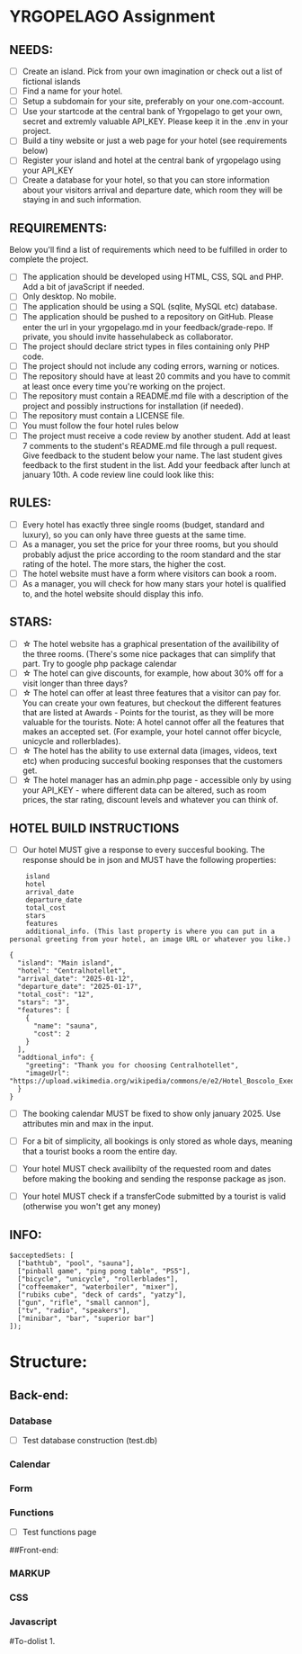 # YRGOPELAGO Assignment
## NEEDS:
- [ ] Create an island. Pick from your own imagination or check out a list of fictional islands
- [ ] Find a name for your hotel.
- [ ] Setup a subdomain for your site, preferably on your one.com-account.
- [ ] Use your startcode at the central bank of Yrgopelago to get your own, secret and extremly valuable API_KEY. Please keep it in the .env in your project.
- [ ] Build a tiny website or just a web page for your hotel (see requirements below)
- [ ] Register your island and hotel at the central bank of yrgopelago using your API_KEY
- [ ] Create a database for your hotel, so that you can store information about your visitors arrival and departure date, which room they will be staying in and such information.

## REQUIREMENTS:
Below you'll find a list of requirements which need to be fulfilled in order to complete the project.

- [ ] The application should be developed using HTML, CSS, SQL and PHP. Add a bit of javaScript if needed.
- [ ] Only desktop. No mobile.
- [ ] The application should be using a SQL (sqlite, MySQL etc) database.
- [ ] The application should be pushed to a repository on GitHub. Please enter the url in your yrgopelago.md in your feedback/grade-repo. If private, you should invite hassehulabeck as collaborator.
- [ ] The project should declare strict types in files containing only PHP code.
- [ ] The project should not include any coding errors, warning or notices.
- [ ] The repository should have at least 20 commits and you have to commit at least once every time you're working on the project.
- [ ] The repository must contain a README.md file with a description of the project and possibly instructions for installation (if needed).
- [ ] The repository must contain a LICENSE file.
- [ ] You must follow the four hotel rules below
- [ ] The project must receive a code review by another student. Add at least 7 comments to the student's README.md file through a pull request. Give feedback to the student below your name. The last student gives feedback to the first student in the list. Add your feedback after lunch at january 10th. A code review line could look like this:

## RULES:

- [ ] Every hotel has exactly three single rooms (budget, standard and luxury), so you can only have three guests at the same time.
- [ ] As a manager, you set the price for your three rooms, but you should probably adjust the price according to the room standard and the star rating of the hotel. The more stars, the higher the cost.
- [ ] The hotel website must have a form where visitors can book a room.
- [ ] As a manager, you will check for how many stars your hotel is qualified to, and the hotel website should display this info.

## STARS:
- [ ] ☆ The hotel website has a graphical presentation of the availibility of the three rooms. (There's some nice packages that can simplify that part. Try to google php package calendar
- [ ] ☆ The hotel can give discounts, for example, how about 30% off for a visit longer than three days?
- [ ] ☆ The hotel can offer at least three features that a visitor can pay for. You can create your own features, but checkout the different features that are listed at Awards - Points for the tourist, as they will be more valuable for the tourists. Note: A hotel cannot offer all the features that makes an accepted set. (For example, your hotel cannot offer bicycle, unicycle and rollerblades).
- [ ] ☆ The hotel has the ability to use external data (images, videos, text etc) when producing succesful booking responses that the customers get.
- [ ] ☆ The hotel manager has an admin.php page - accessible only by using your API_KEY - where different data can be altered, such as room prices, the star rating, discount levels and whatever you can think of.

## HOTEL BUILD INSTRUCTIONS
- [ ] Our hotel MUST give a response to every succesful booking. The response should be in json and MUST have the following properties:
```
    island
    hotel
    arrival_date
    departure_date
    total_cost
    stars
    features
    additional_info. (This last property is where you can put in a personal greeting from your hotel, an image URL or whatever you like.)

{
  "island": "Main island",
  "hotel": "Centralhotellet",
  "arrival_date": "2025-01-12",
  "departure_date": "2025-01-17",
  "total_cost": "12",
  "stars": "3",
  "features": [
    {
      "name": "sauna",
      "cost": 2
    }
  ],
  "addtional_info": {
    "greeting": "Thank you for choosing Centralhotellet",
    "imageUrl": "https://upload.wikimedia.org/wikipedia/commons/e/e2/Hotel_Boscolo_Exedra_Nice.jpg"
  }
}
```
- [ ] The booking calendar MUST be fixed to show only january 2025. Use attributes min and max in the input.

- [ ] For a bit of simplicity, all bookings is only stored as whole days, meaning that a tourist books a room the entire day.

- [ ] Your hotel MUST check availibilty of the requested room and dates before making the booking and sending the response package as json.

- [ ] Your hotel MUST check if a transferCode submitted by a tourist is valid (otherwise you won't get any money)

## INFO:
```
$acceptedSets: [
  ["bathtub", "pool", "sauna"],
  ["pinball game", "ping pong table", "PS5"],
  ["bicycle", "unicycle", "rollerblades"],
  ["coffeemaker", "waterboiler", "mixer"],
  ["rubiks cube", "deck of cards", "yatzy"],
  ["gun", "rifle", "small cannon"],
  ["tv", "radio", "speakers"],
  ["minibar", "bar", "superior bar"]
]);
```

# Structure:

## Back-end:
### Database
- [ ] Test database construction (test.db)

### Calendar

### Form

### Functions
- [ ] Test functions page 

##Front-end:
### MARKUP

### CSS

### Javascript

#To-dolist
1.
